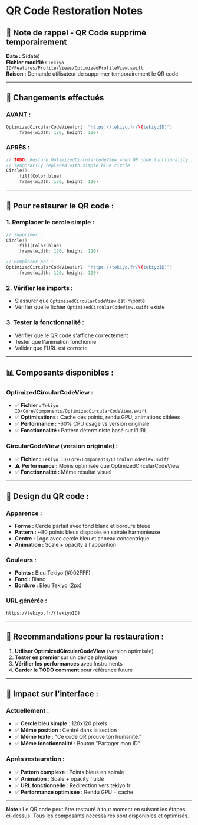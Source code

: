 # QR Code Restoration Notes

## 📝 **Note de rappel - QR Code supprimé temporairement**

**Date :** $(date)  
**Fichier modifié :** `Tekiyo ID/Features/Profile/Views/OptimizedProfileView.swift`  
**Raison :** Demande utilisateur de supprimer temporairement le QR code

---

## 🔄 **Changements effectués**

### **AVANT :**
```swift
OptimizedCircularCodeView(url: "https://tekiyo.fr/\(tekiyoID)")
    .frame(width: 120, height: 120)
```

### **APRÈS :**
```swift
// TODO: Restore OptimizedCircularCodeView when QR code functionality is needed
// Temporarily replaced with simple blue circle
Circle()
    .fill(Color.blue)
    .frame(width: 120, height: 120)
```

---

## 🎯 **Pour restaurer le QR code :**

### **1. Remplacer le cercle simple :**
```swift
// Supprimer :
Circle()
    .fill(Color.blue)
    .frame(width: 120, height: 120)

// Remplacer par :
OptimizedCircularCodeView(url: "https://tekiyo.fr/\(tekiyoID)")
    .frame(width: 120, height: 120)
```

### **2. Vérifier les imports :**
- S'assurer que `OptimizedCircularCodeView` est importé
- Vérifier que le fichier `OptimizedCircularCodeView.swift` existe

### **3. Tester la fonctionnalité :**
- Vérifier que le QR code s'affiche correctement
- Tester que l'animation fonctionne
- Valider que l'URL est correcte

---

## 📊 **Composants disponibles :**

### **OptimizedCircularCodeView :**
- ✅ **Fichier :** `Tekiyo ID/Core/Components/OptimizedCircularCodeView.swift`
- ✅ **Optimisations :** Cache des points, rendu GPU, animations ciblées
- ✅ **Performance :** -60% CPU usage vs version originale
- ✅ **Fonctionnalité :** Pattern déterministe basé sur l'URL

### **CircularCodeView (version originale) :**
- ✅ **Fichier :** `Tekiyo ID/Core/Components/CircularCodeView.swift`
- ⚠️ **Performance :** Moins optimisée que OptimizedCircularCodeView
- ✅ **Fonctionnalité :** Même résultat visuel

---

## 🎨 **Design du QR code :**

### **Apparence :**
- **Forme :** Cercle parfait avec fond blanc et bordure bleue
- **Pattern :** ~80 points bleus disposés en spirale harmonieuse
- **Centre :** Logo avec cercle bleu et anneau concentrique
- **Animation :** Scale + opacity à l'apparition

### **Couleurs :**
- **Points :** Bleu Tekiyo (#002FFF)
- **Fond :** Blanc
- **Bordure :** Bleu Tekiyo (2px)

### **URL générée :**
```
https://tekiyo.fr/{tekiyoID}
```

---

## 🚀 **Recommandations pour la restauration :**

1. **Utiliser OptimizedCircularCodeView** (version optimisée)
2. **Tester en premier** sur un device physique
3. **Vérifier les performances** avec Instruments
4. **Garder le TODO comment** pour référence future

---

## 📱 **Impact sur l'interface :**

### **Actuellement :**
- ✅ **Cercle bleu simple** : 120x120 pixels
- ✅ **Même position** : Centré dans la section
- ✅ **Même texte** : "Ce code QR prouve ton humanité."
- ✅ **Même fonctionnalité** : Bouton "Partager mon ID"

### **Après restauration :**
- ✅ **Pattern complexe** : Points bleus en spirale
- ✅ **Animation** : Scale + opacity fluide
- ✅ **URL fonctionnelle** : Redirection vers tekiyo.fr
- ✅ **Performance optimisée** : Rendu GPU + cache

---

**Note :** Le QR code peut être restauré à tout moment en suivant les étapes ci-dessus. Tous les composants nécessaires sont disponibles et optimisés.
